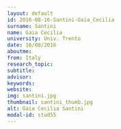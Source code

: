 ```yaml
---
layout: default 
id: 2016-08-16-Santini-Gaia_Cecilia
surname: Santini
name: Gaia Cecilia
university: Univ. Trento
date: 16/08/2016
aboutme: 
from: Italy
research_topic: 
subtitle: 
advisor: 
keywords: 
website: 
img: santini.jpg
thumbnail: santini_thumb.jpg
alt: Gaia Cecilia Santini
modal-id: stud55
---
```

